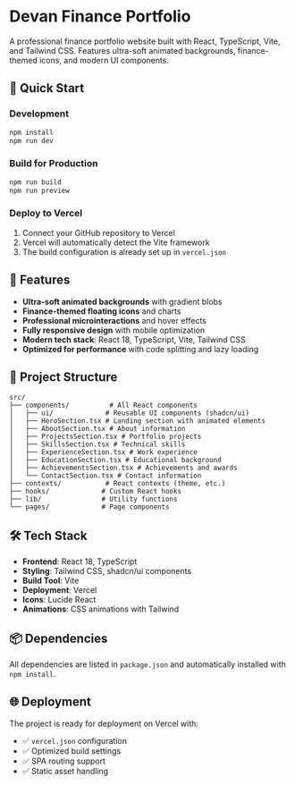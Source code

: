 # Devan Finance Portfolio

A professional finance portfolio website built with React, TypeScript, Vite, and Tailwind CSS. Features ultra-soft animated backgrounds, finance-themed icons, and modern UI components.

## 🚀 Quick Start

### Development
```bash
npm install
npm run dev
```

### Build for Production
```bash
npm run build
npm run preview
```

### Deploy to Vercel
1. Connect your GitHub repository to Vercel
2. Vercel will automatically detect the Vite framework
3. The build configuration is already set up in `vercel.json`

## 🎨 Features

- **Ultra-soft animated backgrounds** with gradient blobs
- **Finance-themed floating icons** and charts
- **Professional microinteractions** and hover effects
- **Fully responsive design** with mobile optimization
- **Modern tech stack**: React 18, TypeScript, Vite, Tailwind CSS
- **Optimized for performance** with code splitting and lazy loading

## 📁 Project Structure

```
src/
├── components/          # All React components
│   ├── ui/             # Reusable UI components (shadcn/ui)
│   ├── HeroSection.tsx # Landing section with animated elements
│   ├── AboutSection.tsx # About information
│   ├── ProjectsSection.tsx # Portfolio projects
│   ├── SkillsSection.tsx # Technical skills
│   ├── ExperienceSection.tsx # Work experience
│   ├── EducationSection.tsx # Educational background
│   ├── AchievementsSection.tsx # Achievements and awards
│   └── ContactSection.tsx # Contact information
├── contexts/           # React contexts (theme, etc.)
├── hooks/             # Custom React hooks
├── lib/               # Utility functions
└── pages/             # Page components
```

## 🛠 Tech Stack

- **Frontend**: React 18, TypeScript
- **Styling**: Tailwind CSS, shadcn/ui components
- **Build Tool**: Vite
- **Deployment**: Vercel
- **Icons**: Lucide React
- **Animations**: CSS animations with Tailwind

## 📦 Dependencies

All dependencies are listed in `package.json` and automatically installed with `npm install`.

## 🌐 Deployment

The project is ready for deployment on Vercel with:
- ✅ `vercel.json` configuration
- ✅ Optimized build settings
- ✅ SPA routing support
- ✅ Static asset handling

